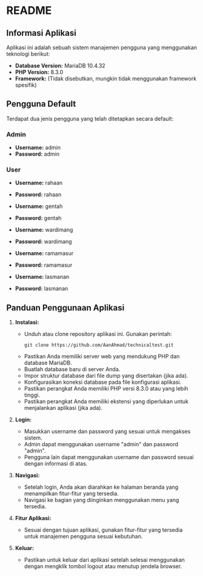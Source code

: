 # README

## Informasi Aplikasi

Aplikasi ini adalah sebuah sistem manajemen pengguna yang menggunakan teknologi berikut:

- **Database Version:** MariaDB 10.4.32
- **PHP Version:** 8.3.0
- **Framework:** (Tidak disebutkan, mungkin tidak menggunakan framework spesifik)

## Pengguna Default

Terdapat dua jenis pengguna yang telah ditetapkan secara default:

### Admin
- **Username:** admin
- **Password:** admin

### User
- **Username:** rahaan
- **Password:** rahaan

- **Username:** gentah
- **Password:** gentah

- **Username:** wardimang
- **Password:** wardimang

- **Username:** ramamasur
- **Password:** ramamasur

- **Username:** lasmanan
- **Password:** lasmanan

## Panduan Penggunaan Aplikasi

1. **Instalasi:**
   - Unduh atau clone repository aplikasi ini. Gunakan perintah:
     ```
     git clone https://github.com/AanAhmad/technicaltest.git
     ```
   - Pastikan Anda memiliki server web yang mendukung PHP dan database MariaDB.
   - Buatlah database baru di server Anda.
   - Impor struktur database dari file dump yang disertakan (jika ada).
   - Konfigurasikan koneksi database pada file konfigurasi aplikasi.
   - Pastikan perangkat Anda memiliki PHP versi 8.3.0 atau yang lebih tinggi.
   - Pastikan perangkat Anda memiliki ekstensi yang diperlukan untuk menjalankan aplikasi (jika ada).


2. **Login:**
   - Masukkan username dan password yang sesuai untuk mengakses sistem.
   - Admin dapat menggunakan username "admin" dan password "admin".
   - Pengguna lain dapat menggunakan username dan password sesuai dengan informasi di atas.

3. **Navigasi:**
   - Setelah login, Anda akan diarahkan ke halaman beranda yang menampilkan fitur-fitur yang tersedia.
   - Navigasi ke bagian yang diinginkan menggunakan menu yang tersedia.

4. **Fitur Aplikasi:**
   - Sesuai dengan tujuan aplikasi, gunakan fitur-fitur yang tersedia untuk manajemen pengguna sesuai kebutuhan.

5. **Keluar:**
   - Pastikan untuk keluar dari aplikasi setelah selesai menggunakan dengan mengklik tombol logout atau menutup jendela browser.
